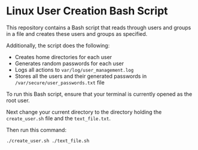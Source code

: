 # Linux User Creation Bash Script

This repository contains a Bash script that reads through users and groups in a file and creates these users and groups as specified. 

Additionally, the script does the following:

-  Creates home directories for each user
-  Generates random passwords for each user
-  Logs all actions to `var/log/user_management.log`
-  Stores all the users and their generated passwords in `/var/secure/user_passwords.txt` file

To run this Bash script, ensure that your terminal is currently opened as the root user.

Next change your current directory to the directory holding the `create_user.sh` file and the `text_file.txt`.

Then run this command:

```
./create_user.sh ./text_file.sh
```
